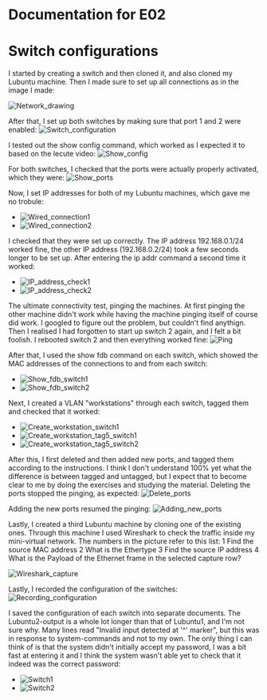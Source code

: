 # Documentation for E02

# Switch configurations

I started by creating a switch and then cloned it, and also cloned my Lubuntu machine. Then I made sure to set up all connections as in the image I made:

![Network_drawing](/documentation/E02/Switches_drawing_E02.png)

After that, I set up both switches by making sure that port 1 and 2 were enabled:
![Switch_configuration](/documentation/E02/Switch_configuration.PNG)

I tested out the show config command, which worked as I expected it to based on the lecute video:
![Show_config](/documentation/E02/Show_config.PNG)

For both switches, I checked that the ports were actually properly activated, which they were:
![Show_ports](/documentation/E02/Show_ports.PNG)

Now, I set IP addresses for both of my Lubuntu machines, which gave me no trobule:
* ![Wired_connection1](/documentation/E02/Editing_wired_connection1.PNG)
* ![Wired_connection2](/documentation/E02/Editing_wired_connection2.PNG)

I checked that they were set up correctly. The IP address 192.168.0.1/24 worked fine, the other IP address (192.168.0.2/24) took a few seconds longer to be set up. After entering the ip addr command a second time it worked:
* ![IP_address_check1](/documentation/E02/IP_address_check1.PNG)
* ![IP_address_check2](/documentation/E02/IP_address_check2.PNG)

The ultimate connectivity test, pinging the machines. At first pinging the other machine didn't work while having the machine pinging itself of course did work. I googled to figure out the problem, but couldn't find anythign. Then I realised I had forgotten to start up switch 2 again, and I felt a bit foolish. I rebooted switch 2 and then everything worked fine:
![Ping](/documentation/E02/Ping.PNG)

After that, I used the show fdb command on each switch, which showed the MAC addresses of the connections to and from each switch:
* ![Show_fdb_switch1](/documentation/E02/Show_fdb_switch1.PNG)
* ![Show_fdb_switch2](/documentation/E02/Show_fdb_switch2.PNG)

Next, I created a VLAN "workstations" through each switch, tagged them and checked that it worked:
* ![Create_workstation_switch1](/documentation/E02/Create_workstation_switch1.PNG)
* ![Create_workstation_tag5_switch1](/documentation/E02/Create_workstation_tag5_switch1.PNG)
* ![Create_workstation_tag5_switch2](/documentation/E02/Create_workstation_tag5_switch2.PNG)

After this, I first deleted and then added new ports, and tagged them according to the instructions. I think I don't understand 100% yet what the difference is between tagged and untagged, but I expect that to become clear to me by doing the exercises and studying the material.
Deleting the ports stopped the pinging, as expected:
![Delete_ports](/documentation/E02/Delete_ports.PNG)

Adding the new ports resumed the pinging:
![Adding_new_ports](/documentation/E02/Added_ports.PNG)

Lastly, I created a third Lubuntu machine by cloning one of the existing ones. Through this machine I used Wireshark to check the traffic inside my mini-virtual network. The numbers in the picture refer to this list:
1 Find the source MAC address
2 What is the Ethertype
3 Find the source IP address
4 What is the Payload of the Ethernet frame in the selected capture row?

![Wireshark_capture](/documentation/E02/Wireshark_capture.PNG)

Lastly, I recorded the configuration of the switches:
![Recording_configuration](/documentation/E02/Recording_config.PNG)

I saved the configuration of each switch into separate documents. The Lubuntu2-output is a whole lot longer than that of Lubuntu1, and I'm not sure why. Many lines read "Invalid input detected at '^' marker", but this was in response to system-commands and not to my own. The only thing I can think of is that the system didn't initially accept my password, I was a bit fast at entering it and I think the system wasn't able yet to check that it indeed was the correct password:
* ![Switch1](/documentation/E02/Lubuntu1_switch.cfg)
* ![Switch2](/documentation/E02/Lubuntu2_switch.cfg)


